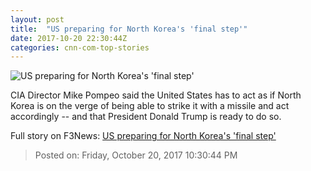 ```yaml
---
layout: post
title:  "US preparing for North Korea's 'final step'"
date: 2017-10-20 22:30:44Z
categories: cnn-com-top-stories
---
```


![US preparing for North Korea's 'final step'](http://cdn.cnn.com/cnnnext/dam/assets/171006124306-lead-image-mike-pompeo-may-2017-super-tease.jpg)

CIA Director Mike Pompeo said the United States has to act as if North Korea is on the verge of being able to strike it with a missile and act accordingly -- and that President Donald Trump is ready to do so.


Full story on F3News: [US preparing for North Korea's 'final step'](http://www.f3nws.com/n/PMeGh)

> Posted on: Friday, October 20, 2017 10:30:44 PM
